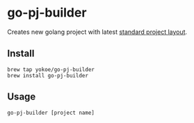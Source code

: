 # go-pj-builder
Creates new golang project with latest [standard project layout](https://github.com/golang-standards/project-layout).

## Install
```
brew tap yokoe/go-pj-builder
brew install go-pj-builder
```

## Usage
```
go-pj-builder [project name]
```
